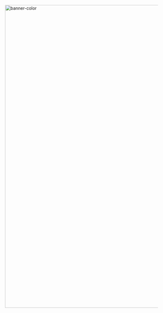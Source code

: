 <img width="3000" height="1000" alt="banner-color" src="https://github.com/user-attachments/assets/c141ba73-c7b2-49ea-a691-f62f62486e5c" />
